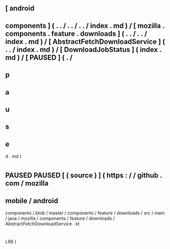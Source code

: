 [
android
-
components
]
(
.
.
/
.
.
/
.
.
/
index
.
md
)
/
[
mozilla
.
components
.
feature
.
downloads
]
(
.
.
/
.
.
/
index
.
md
)
/
[
AbstractFetchDownloadService
]
(
.
.
/
index
.
md
)
/
[
DownloadJobStatus
]
(
index
.
md
)
/
[
PAUSED
]
(
.
/
-
p
-
a
-
u
-
s
-
e
-
d
.
md
)
#
PAUSED
PAUSED
[
(
source
)
]
(
https
:
/
/
github
.
com
/
mozilla
-
mobile
/
android
-
components
/
blob
/
master
/
components
/
feature
/
downloads
/
src
/
main
/
java
/
mozilla
/
components
/
feature
/
downloads
/
AbstractFetchDownloadService
.
kt
#
L86
)
